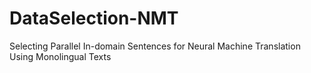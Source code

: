 # DataSelection-NMT
Selecting Parallel In-domain Sentences for Neural Machine Translation Using Monolingual Texts
